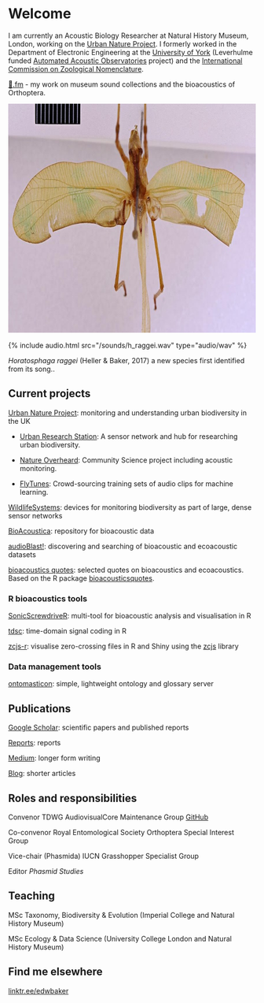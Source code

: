 # Welcome

I am currently an Acoustic Biology Researcher at Natural History Museum, London, working on the [Urban Nature Project](https://www.nhm.ac.uk/about-us/urban-nature-project.html). I formerly worked in the Department of Electronic Engineering at the [University of York](https://york.ac.uk) (Leverhulme funded [Automated Acoustic Observatories](aao) project) and the [International Commission on Zoological Nomenclature](http://iczn.org).

[🦗.fm](https://🦗.fm/) - my work on museum sound collections and the bioacoustics of Orthoptera.

<img src="/imgs/h_raggei.jpg" alt="Photograph of Horatopshaga raggei" width="853" height="465" />

{% include audio.html src="/sounds/h_raggei.wav" type="audio/wav" %}

_Horatosphaga raggei_ (Heller & Baker, 2017) a new species first identified from its song..

## Current projects

[Urban Nature Project](https://www.nhm.ac.uk/about-us/urban-nature-project.html): monitoring and understanding urban biodiversity in the UK

- [Urban Research Station](/urban-research-station.md): A sensor network and hub for researching urban biodiversity.

- [Nature Overheard](https://ebaker.me.uk/nature-overheard): Community Science project including acoustic monitoring.

- [FlyTunes](/flytunes): Crowd-sourcing training sets of audio clips for machine learning.

[WildlifeSystems](https://wildlife.systems): devices for monitoring biodiversity as part of large, dense sensor networks

[BioAcoustica](https://bio.acousti.ca): repository for bioacoustic data

[audioBlast!](https://audioblast.org): discovering and searching of bioacoustic and ecoacoustic datasets

[bioacoustics quotes](https://shiny.ebaker.me.uk/shiny-bioacousticsquotes/): selected quotes on bioacoustics and ecoacoustics. Based on the R package [bioacousticsquotes](https://quotes.acousti.cloud).

### R bioacoustics tools

[SonicScrewdriveR](https://sonicscrewdriver.ebaker.me.uk): multi-tool for bioacoustic analysis and visualisation in R

[tdsc](https://github.com/edwbaker/tdsc): time-domain signal coding in R

[zcjs-r](https://github.com/BioAcoustica/zcjs-r): visualise zero-crossing files in R and Shiny using the [zcjs](https://github.com/BioAcoustica/zcjs) library

### Data management tools

[ontomasticon](https://ontomasticon.github.io/): simple, lightweight ontology and glossary server

## Publications

[Google Scholar](https://scholar.google.com/citations?user=44XAtwYAAAAJ): scientific papers and published reports

[Reports](/reports): reports

[Medium](https://edwbaker.medium.com/): longer form writing

[Blog](https://pblog.ebaker.me.uk): shorter articles

## Roles and responsibilities

Convenor TDWG AudiovisualCore Maintenance Group [GitHub](https://github.com/tdwg/ac)

Co-convenor Royal Entomological Society Orthoptera Special Interest Group

Vice-chair (Phasmida) IUCN Grasshopper Specialist Group

Editor _Phasmid Studies_

## Teaching

MSc Taxonomy, Biodiversity & Evolution (Imperial College and Natural History Museum)

MSc Ecology & Data Science (University College London and Natural History Museum)

## Find me elsewhere

[linktr.ee/edwbaker](https://linktr.ee/edwbaker)
